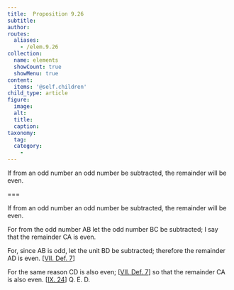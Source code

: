 ```yaml
---
title:  Proposition 9.26
subtitle: 
author:
routes:
  aliases:
    - /elem.9.26
collection:
  name: elements
  showCount: true
  showMenu: true
content:
  items: '@self.children'
child_type: article
figure:
  image:
  alt:
  title:
  caption:
taxonomy:
  tag:
  category:
    - 
---
```


<p>
       <hi rend="ital">If from an odd number an odd number be subtracted, the remainder will be even.</hi>
      </p>

===

<p>
       <span class="ital">If from an odd number an odd number be subtracted, the remainder will be even.</span>
      </p>

<p>For from the odd number <span class="ital">AB</span> let the odd number <span class="ital">BC</span> be subtracted; I say that the remainder <span class="ital">CA</span> is even. 
      </p>

<p>For, since <span class="ital">AB</span> is odd, let the unit <span class="ital">BD</span> be subtracted; therefore the remainder <span class="ital">AD</span> is even. [<a href="/elem.7.def.7">VII. Def. 7</a>] </p>

<p>For the same reason <span class="ital">CD</span> is also even; [<a href="/elem.7.def.7">VII. Def. 7</a>] so that the remainder <span class="ital">CA</span> is also even. [<a href="/elem.9.24">IX. 24</a>] Q. E. D.</p>
